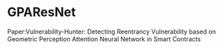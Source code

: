 # GPAResNet
Paper:Vulnerability-Hunter: Detecting Reentrancy Vulnerability based on Geometric Perception Attention Neural Network in Smart Contracts
